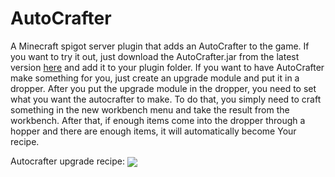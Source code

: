 # AutoCrafter
A Minecraft spigot server plugin that adds an AutoCrafter to the game.
If you want to try it out, just download the AutoCrafter.jar from the latest version [here](https://github.com/Maikeio/ElytraAutoEquipper/releases)
and add it to your plugin folder.
If you want to have AutoCrafter make something for you, just create an upgrade module and put it in a dropper.
After you put the upgrade module in the dropper, you need to set what you want the autocrafter to make.
To do that, you simply need to craft something in the new workbench menu and take the result from the workbench.
After that, if enough items come into the dropper through a hopper and there are enough items, it will automatically become
Your recipe.

Autocrafter upgrade recipe: 
<img margin="25px 50px" align="center" src="https://cdn.discordapp.com/attachments/626827795875758083/798461893697339412/Bildschirmfoto_von_2021-01-12_08-59-53.png" />
